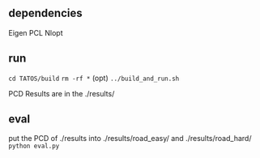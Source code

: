## dependencies
Eigen
PCL
Nlopt

## run
`cd TATOS/build`
`rm -rf *` (opt)
`../build_and_run.sh`

PCD Results are in the ./results/

## eval 
put the PCD of ./results into ./results/road_easy/ and ./results/road_hard/
`python eval.py`